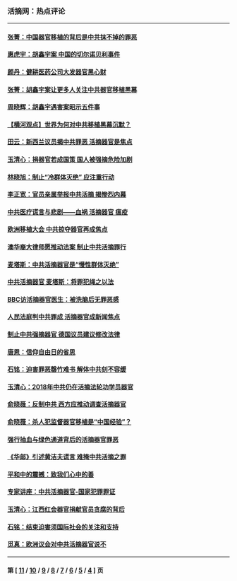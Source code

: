 ### 活摘网：热点评论
---
#### [张菁：中国器官移植的背后是中共抹不掉的罪恶](../../pages/nf5879/n13974977.md?05220430) 
#### [惠虎宇：胡鑫宇案 中国的切尔诺贝利事件](../../pages/nf5879/n13942916.md?05220430) 
#### [颜丹：健耕医药公司大发器官黑心财](../../pages/nf5879/n13940134.md?05220430) 
#### [张菁：胡鑫宇案让更多人关注中共器官移植黑幕](../../pages/nf5879/n13929073.md?05220430) 
#### [周晓辉：胡鑫宇遇害案昭示五件事](../../pages/nf5879/n13921870.md?05220430) 
#### [【横河观点】世界为何对中共移植黑幕沉默？](../../pages/nf5879/n13244249.md?05220430) 
#### [田云：新西兰议员揭中共罪恶 活摘器官是焦点](../../pages/nf5879/n13070629.md?05220430) 
#### [玉清心：捐器官若成国策 国人被强摘危险加剧](../../pages/nf5879/n12802713.md?05220430) 
#### [林晓旭：制止“冷群体灭绝” 应注重行动](../../pages/nf5879/n12779736.md?05220430) 
#### [李正宽：官员亲属举报中共活摘 揭惨烈内幕](../../pages/nf5879/n12684490.md?05220430) 
#### [中共医疗谎言与悲剧——血祸 活摘器官 瘟疫](../../pages/nf5879/n12372103.md?05220430) 
#### [欧洲移植大会 中共掠夺器官再成焦点](../../pages/nf5879/n11538883.md?05220430) 
#### [澳华裔大律师愿推动法案 制止中共活摘罪行](../../pages/nf5879/n11377039.md?05220430) 
#### [麦塔斯：中共活摘器官是“慢性群体灭绝”](../../pages/nf5879/n11350529.md?05220430) 
#### [中共活摘器官 麦塔斯：将罪犯绳之以法](../../pages/nf5879/n11347973.md?05220430) 
#### [BBC访活摘器官医生：被洗脑后无罪恶感](../../pages/nf5879/n11335935.md?05220430) 
#### [人民法庭判中共罪成 活摘器官成新闻焦点](../../pages/nf5879/n11331578.md?05220430) 
#### [制止中共强摘器官 德国议员建议修改法律](../../pages/nf5879/n11249451.md?05220430) 
#### [唐恩：信仰自由日的省思](../../pages/nf5879/n11003525.md?05220430) 
#### [石铭：迫害罪恶罄竹难书  解体中共刻不容缓](../../pages/nf5879/n10942855.md?05220430) 
#### [玉清心：2018年中共仍在活摘法轮功学员器官](../../pages/nf5879/n10914646.md?05220430) 
#### [俞晓薇：反制中共 西方应推动调查活摘器官](../../pages/nf5879/n10794671.md?05220430) 
#### [俞晓薇：杀人犯监督器官移植是“中国经验”？](../../pages/nf5879/n10466427.md?05220430) 
#### [强行抽血与绿色通道背后的活摘器官罪恶](../../pages/nf5879/n10004708.md?05220430) 
#### [《华邮》引述黄洁夫谎言 难掩中共活摘之罪](../../pages/nf5879/n9642309.md?05220430) 
#### [平和中的震撼：致我们心中的善](../../pages/nf5879/n9021123.md?05220430) 
#### [专家讲座：中共活摘器官-国家犯罪罪证](../../pages/nf5879/n8828153.md?05220430) 
#### [玉清心：江西红会器官捐献官员贪腐的背后](../../pages/nf5879/n8522122.md?05220430) 
#### [石铭：结束迫害须国际社会的关注和支持](../../pages/nf5879/n8443497.md?05220430) 
#### [觅真：欧洲议会对中共活摘器官说不](../../pages/nf5879/n8337486.md?05220430) 

---
#### 第 [ [11](./11.md?05220430) / [10](./10.md?05220430) / [9](./9.md?05220430) / [8](./8.md?05220430) / [7](./7.md?05220430) / [6](./6.md?05220430) / [5](./5.md?05220430) / [4](./4.md?05220430) ] 页
